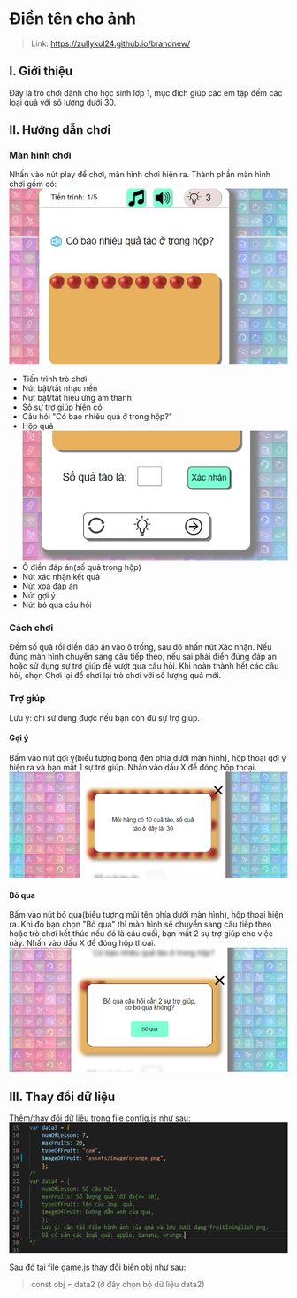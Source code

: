 # Điền tên cho ảnh
>Link: https://zullykul24.github.io/brandnew/
## I. Giới thiệu
Đây là trò chơi dành cho học sinh lớp 1, mục đích giúp các em tập đếm các loại quả với số lượng dưới 30.
## II. Hướng dẫn chơi
### Màn hình chơi
Nhấn vào nút play để chơi, màn hình chơi hiện ra.
Thành phần màn hình chơi gồm có:
 ![Screenshot](https://github.com/zullykul24/brandnew/blob/master/assets/forReadme/topScr.png)
* Tiến trình trò chơi
* Nút bật/tắt nhạc nền
* Nút bật/tắt hiệu ứng âm thanh
* Số sự trợ giúp hiện có
* Câu hỏi "Có bao nhiêu quả ở trong hộp?"
* Hộp quả
 ![Screenshot](https://github.com/zullykul24/brandnew/blob/master/assets/forReadme/botScr.png)
* Ô điền đáp án(số quả trong hộp)
* Nút xác nhận kết quả
* Nút xoá đáp án
* Nút gợi ý
* Nút bỏ qua câu hỏi
### Cách chơi
Đếm số quả rồi điền đáp án vào ô trống, sau đó nhấn nút Xác nhận. Nếu đúng màn hình chuyển sang câu tiếp theo, nếu sai phải điền đúng đáp án hoặc sử dụng sự trợ giúp để vượt qua câu hỏi. Khi hoàn thành hết các câu hỏi, chọn Chơi lại để chơi lại trò chơi với số lượng quả mới.
### Trợ giúp
Lưu ý: chỉ sử dụng được nếu bạn còn đủ sự trợ giúp.
#### Gợi ý
Bấm vào nút gợi ý(biểu tượng bóng đèn phía dưới màn hình), hộp thoại gợi ý hiện ra và bạn mất 1 sự trợ giúp. Nhấn vào dấu X để đóng hộp thoại.
 ![Screenshot](https://github.com/zullykul24/brandnew/blob/master/assets/forReadme/hintBox.png)
#### Bỏ qua
Bấm vào nút bỏ qua(biểu tượng mũi tên phía dưới màn hình), hộp thoại hiện ra. Khi đó bạn chọn "Bỏ qua" thì màn hình sẽ chuyển sang câu tiếp theo hoặc trò chơi kết thúc nếu đó là câu cuối, bạn mất 2 sự trợ giúp cho việc này. Nhấn vào dấu X để đóng hộp thoại.
 ![Screenshot](https://github.com/zullykul24/brandnew/blob/master/assets/forReadme/nextBox.png)
## III. Thay đổi dữ liệu
Thêm/thay đổi dữ liệu trong file config.js như sau:
![Screenshot](https://github.com/zullykul24/brandnew/blob/master/assets/forReadme/changeConfig.png)

Sau đó tại file game.js thay đổi biến obj như sau:
> const obj = data2 (ở đây chọn bộ dữ liệu data2)



